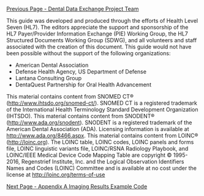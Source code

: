 [Previous Page - Dental Data Exchange Project Team](team.html)

This guide was developed and produced through the efforts of Health Level Seven (HL7).
The editors appreciate the support and sponsorship of the HL7 Payer/Provider Information Exchange (PIE) Working Group, the HL7 Structured Documents Working Group (SDWG), and all volunteers and staff associated with the creation of this document. This guide would not have been possible without the support of the following organizations:

* American Dental Association
* Defense Health Agency, US Department of Defense
* Lantana Consulting Group
* DentaQuest Partnership for Oral Health Advancement 

This material contains content from SNOMED CT® (http://www.ihtsdo.org/snomed-ct/). SNOMED CT is a registered trademark of the International Health Terminology Standard Development Organization (IHTSDO).
This material contains content from SNODENT® (http://www.ada.org/snodent). SNODENT is a registered trademark of the American Dental Association (ADA). Licensing information is available at http://www.ada.org/8466.aspx.
This material contains content from LOINC® (http://loinc.org). The LOINC table, LOINC codes, LOINC panels and forms file, LOINC linguistic variants file, LOINC/RSNA Radiology Playbook, and LOINC/IEEE Medical Device Code Mapping Table are copyright © 1995-2016, Regenstrief Institute, Inc. and the Logical Observation Identifiers Names and Codes (LOINC) Committee and is available at no cost under the license at http://loinc.org/terms-of-use


[Next Page - Appendix A Imaging Results Example Code](appendix_a_imaging_results_example_code.html)